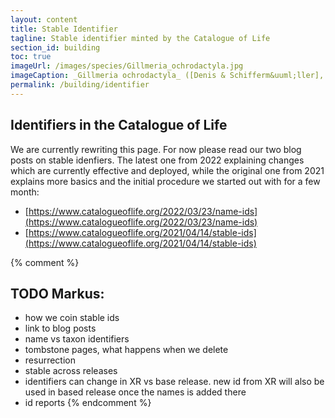 ```yaml
---
layout: content
title: Stable Identifier
tagline: Stable identifier minted by the Catalogue of Life
section_id: building
toc: true
imageUrl: /images/species/Gillmeria_ochrodactyla.jpg    
imageCaption: _Gillmeria ochrodactyla_ ([Denis & Schifferm&uuml;ller], 1775) - [Photo CC By Donald Hobern](https://www.flickr.com/photos/dhobern/14304880198)
permalink: /building/identifier
---
```



## Identifiers in the Catalogue of Life

We are currently rewriting this page. For now please read our two blog posts on stable idenfiers.
The latest one from 2022 explaining changes which are currently effective and deployed, while the original one from 2021 explains more basics and the initial procedure we started out with for a few month:

 - [https://www.catalogueoflife.org/2022/03/23/name-ids](https://www.catalogueoflife.org/2022/03/23/name-ids)
 - [https://www.catalogueoflife.org/2021/04/14/stable-ids](https://www.catalogueoflife.org/2021/04/14/stable-ids)


{% comment %} 
## TODO Markus:
 - how we coin stable ids
 - link to blog posts
 - name vs taxon identifiers
 - tombstone pages, what happens when we delete
 - resurrection 
 - stable across releases
 - identifiers can change in XR vs base release. new id from XR will also be used in based release once the names is added there
 - id reports
{% endcomment %}
